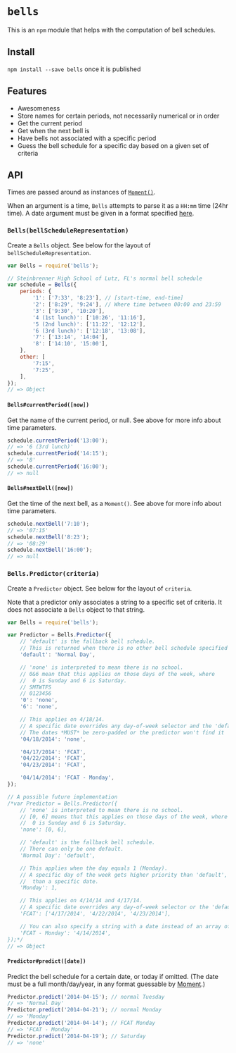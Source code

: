 `bells`
=======
This is an `npm` module that helps with the computation of bell schedules.

## Install
`npm install --save bells` once it is published

## Features
- Awesomeness
- Store names for certain periods, not necessarily numerical or in order
- Get the current period
- Get when the next bell is
- Have bells not associated with a specific period
- Guess the bell schedule for a specific day based on a given set of criteria

## API
Times are passed around as instances of [`Moment()`][Moment].

When an argument is a time, `Bells` attempts to parse it as a `HH:mm` time (24hr
time). A date argument must be given in a format specified
[here][Moment-ParseString].

### `Bells(bellScheduleRepresentation)`
Create a `Bells` object. See below for the layout of
`bellScheduleRepresentation`.

```js
var Bells = require('bells');

// Steinbrenner High School of Lutz, FL's normal bell schedule
var schedule = Bells({
	periods: {
		'1': ['7:33', '8:23'], // [start-time, end-time]
		'2': ['8:29', '9:24'], // Where time between 00:00 and 23:59
		'3': ['9:30', '10:20'],
		'4 (1st lunch)': ['10:26', '11:16'],
		'5 (2nd lunch)': ['11:22', '12:12'],
		'6 (3rd lunch)': ['12:18', '13:08'],
		'7': ['13:14', '14:04'],
		'8': ['14:10', '15:00'],
	},
	other: [
		'7:15',
		'7:25',
	],
});
// => Object
```

#### `Bells#currentPeriod([now])`
Get the name of the current period, or null. See above for more info about time
parameters.

```js
schedule.currentPeriod('13:00');
// => '6 (3rd lunch)'
schedule.currentPeriod('14:15');
// => '8'
schedule.currentPeriod('16:00');
// => null
```

#### `Bells#nextBell([now])`
Get the time of the next bell, as a `Moment()`. See above for more info about
time parameters.

```js
schedule.nextBell('7:10');
// => '07:15'
schedule.nextBell('8:23');
// => '08:29'
schedule.nextBell('16:00');
// => null
```

### `Bells.Predictor(criteria)`
Create a `Predictor` object. See below for the layout of `criteria`.

Note that a predictor only associates a string to a specific set of criteria. It
does not associate a `Bells` object to that string.

```js
var Bells = require('bells');

var Predictor = Bells.Predictor({
	// 'default' is the fallback bell schedule.
	// This is returned when there is no other bell schedule specified for a day.
	'default': 'Normal Day',

	// 'none' is interpreted to mean there is no school.
	// 0&6 mean that this applies on those days of the week, where
	// 	0 is Sunday and 6 is Saturday.
	// SMTWTFS
	// 0123456
	'0': 'none',
	'6': 'none',

	// This applies on 4/18/14.
	// A specific date overrides any day-of-week selector and the 'default'.
	// The dates *MUST* be zero-padded or the predictor won't find it
	'04/18/2014': 'none',

	'04/17/2014': 'FCAT',
	'04/22/2014': 'FCAT',
	'04/23/2014': 'FCAT',

	'04/14/2014': 'FCAT - Monday',
});

// A possible future implementation
/*var Predictor = Bells.Predictor({
	// 'none' is interpreted to mean there is no school.
	// [0, 6] means that this applies on those days of the week, where
	// 	0 is Sunday and 6 is Saturday.
	'none': [0, 6],

	// 'default' is the fallback bell schedule.
	// There can only be one default.
	'Normal Day': 'default',

	// This applies when the day equals 1 (Monday).
	// A specific day of the week gets higher priority than 'default', but lower
	// 	than a specific date.
	'Monday': 1,

	// This applies on 4/14/14 and 4/17/14.
	// A specific date overrides any day-of-week selector or the 'default'.
	'FCAT': ['4/17/2014', '4/22/2014', '4/23/2014'],

	// You can also specify a string with a date instead of an array of strings
	'FCAT - Monday': '4/14/2014',
});*/
// => Object
```

#### `Predictor#predict([date])`
Predict the bell schedule for a certain date, or today if omitted. (The date
must be a full month/day/year, in any format guessable by
[Moment][Moment-ParseString].)

```js
Predictor.predict('2014-04-15'); // normal Tuesday
// => 'Normal Day'
Predictor.predict('2014-04-21'); // normal Monday
// => 'Monday'
Predictor.predict('2014-04-14'); // FCAT Monday
// => 'FCAT - Monday'
Predictor.predict('2014-04-19'); // Saturday
// => 'none'
```

[Moment]: http://momentjs.com/
[Moment-ParseString]: http://momentjs.com/docs/#/parsing/string/
